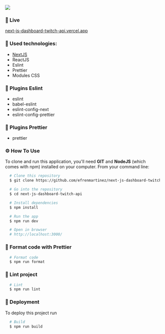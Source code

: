 ![](https://github.com/efrenmartinez/next-js-dashboard-twitch-api/blob/master/covers/next-js-dashboard-twitch-api.png)

### 💾 Live
[next-js-dashboard-twitch-api.vercel.app](https://next-js-dashboard-twitch-api.vercel.app/)

### 🎯 Used technologies:
  * [NextJS](https://nextjs.org/docs/getting-started)
  * ReactJS
  * Eslint
  * Prettier
  * Modules CSS

### 🎯 Plugins Eslint
  * eslint
  * babel-eslint
  * eslint-config-next
  * eslint-config-prettier

### 🎯 Plugins Prettier
  * prettier

### ⚙️ How To Use

To clone and run this application, you'll need **GIT** and **NodeJS** (which comes with npm) installed on your computer. From your command line:

```bash
  # Clone this repository
  $ git clone https://github.com/efrenmartinez/next-js-dashboard-twitch-api.git

  # Go into the repository
  $ cd next-js-dashboard-twitch-api

  # Install dependencies
  $ npm install

  # Run the app
  $ npm run dev

  # Open in browser
  # http://localhost:3000/
```

### 🎨 Format code with Prettier

```bash
  # Format code
  $ npm run format
```

### 🚩 Lint project

```bash
  # Lint
  $ npm run lint
```

### 🚀 Deployment
To deploy this project run
```bash
  # Build
  $ npm run build
```

